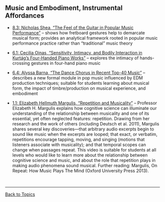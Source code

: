 ## Music and Embodiment, Instrumental Affordances

- [8.3: Nicholas Shea, “The Feel of the Guitar in Popular Music Performance”](https://www.smt-v.org/archives/volume8.html#the-feel-of-the-guitar-in-popular-music-performance) – shows how fretboard gestures help to demarcate musical form; provides an analytical framework rooted in popular music performance practice rather than “traditional” music theory

- [6.1: Cecilia Oinas, “Sensitivity, Intimacy, and Bodily Interaction in Kurtág’s Four-Handed Piano Works”](https://www.smt-v.org/archives/volume6.html#sensitivity-intimacy-and-bodily-interaction-in-kurt%C3%A1gs-four-handed-piano-works) – explores the intimacy of hands-crossing gestures in four-hand piano music

- [6.4: Alyssa Barna, “The Dance Chorus in Recent Top-40 Music”](https://www.smt-v.org/archives/volume6.html#the-dance-chorus-in-recent-top-40-music) – describes a new formal module in pop music influenced by EDM production techniques; suitable for students learning about musical form, the impact of timbre/production on musical experience, and embodiment

- [1.1: Elizabeth Hellmuth Margulis, “Repetition and Musicality”](https://www.smt-v.org/archives/volume1.html#repetition-and-musicality) – Professor Elizabeth H. Margulis explains how cognitive science can illuminate our understanding of the relationship between musicality and one of its essential, yet often neglected features: repetition. Drawing from her research and the work of others (including Deutsch et al. 2011), Margulis shares several key discoveries—that arbitrary audio excerpts begin to sound like music when the excerpts are looped; that exact, or verbatim, repetitions encourage tapping, moving, and singing (motions that listeners associate with musicality); and that temporal scopes can change when passages repeat. This video is suitable for students at all levels who would like to learn more about the relationship between cognitive science and music, and about the role that repetition plays in making audio phenomena sound musical. Further reading: Margulis, On Repeat: How Music Plays The Mind (Oxford University Press 2013). 

<p>&nbsp;</p>
<hr>

[Back to Topics](index.html)

